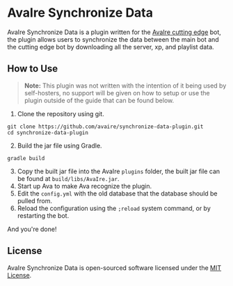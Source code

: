 AvaIre Synchronize Data
=======================

AvaIre Synchronize Data is a plugin written for the [AvaIre cutting edge](https://avairebot.com/invite-cutting-edge) bot, the plugin allows users to synchronize the data between the main bot and the cutting edge bot by downloading all the server, xp, and playlist data.

## How to Use

> **Note:** This plugin was not written with the intention of it being used by self-hosters, no support will be given on how to setup or use the plugin outside of the guide that can be found below.

 1. Clone the repository using git.
```
git clone https://github.com/avaire/synchronize-data-plugin.git
cd synchronize-data-plugin
```
 2. Build the jar file using Gradle.
```
gradle build
```
 3. Copy the built jar file into the AvaIre `plugins` folder, the built jar file can be found at `build/libs/AvaIre.jar`.
 4. Start up Ava to make Ava recognize the plugin.
 5. Edit the `config.yml` with the old database that the database should be pulled from.
 6. Reload the configuration using the `;reload` system command, or by restarting the bot.

And you're done!

## License

AvaIre Synchronize Data is open-sourced software licensed under the [MIT License](https://opensource.org/licenses/MIT).
